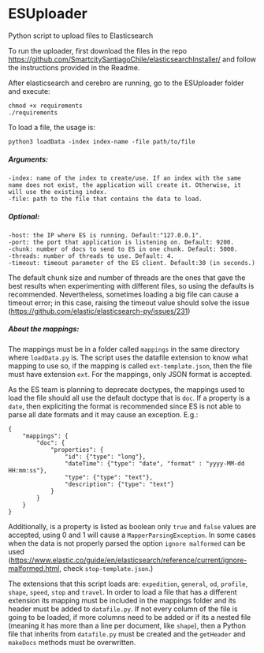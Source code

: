 # ESUploader
Python script to upload files to Elasticsearch

To run the uploader, first download the files in the repo https://github.com/SmartcitySantiagoChile/elasticsearchInstaller/ and follow the instructions provided in the Readme.

After elasticsearch and cerebro are running, go to the ESUploader folder and execute:

    chmod +x requirements
    ./requirements
    
To load a file, the usage is:

    python3 loadData -index index-name -file path/to/file

##### Arguments:

    -index: name of the index to create/use. If an index with the same name does not exist, the application will create it. Otherwise, it will use the existing index.
    -file: path to the file that contains the data to load.
    
##### Optional:

    -host: the IP where ES is running. Default:"127.0.0.1".
    -port: the port that application is listening on. Default: 9200.
    -chunk: number of docs to send to ES in one chunk. Default: 5000.
    -threads: number of threads to use. Default: 4.
    -timeout: timeout parameter of the ES client. Default:30 (in seconds.)

The default chunk size and number of threads are the ones that gave the best results when experimenting with different files, so using the defaults is recommended. Nevertheless, sometimes loading a big file can cause a timeout error; in this case, raising the timeout value should solve the issue (https://github.com/elastic/elasticsearch-py/issues/231)


##### About the mappings:
	
The mappings must be in a folder called ```mappings``` in the same directory where ```loadData.py``` is. The script uses the datafile extension to know what mapping to use so, if the mapping is called ```ext-template.json```, then the file must have extension ```ext```. For the mappings, only JSON format is accepted.

As the ES team is planning to deprecate doctypes, the mappings used to load the file should all use the default doctype that is ```doc```. If a property is a ```date```, then expliciting the format is recommended since ES is not able to parse all date formats and it may cause an exception. E.g.: 

    {
        "mappings": {
            "doc": {
                "properties": {
                    "id": {"type": "long"},
					"dateTime": {"type": "date", "format" : "yyyy-MM-dd HH:mm:ss"},
                    "type": {"type": "text"},
                    "description": {"type": "text"}
                }
            }
        }
    }

Additionally, is a property is listed as boolean only ```true``` and ```false``` values are accepted, using 0 and 1 will cause a ```MapperParsingException```. In some cases when the data is not properly parsed the option ```ignore malformed``` can be used (https://www.elastic.co/guide/en/elasticsearch/reference/current/ignore-malformed.html, check ```stop-template.json```.) 

The extensions that this script loads are: ```expedition```, ```general```, ```od```, ```profile```, ```shape```, ```speed```, ```stop``` and ```travel```. In order to load a file that has a different extension its mapping must be included in the mappings folder and its header must be added to ```datafile.py```. If not every column of the file is going to be loaded, if more columns need to be added or if its a nested file (meaning it has more than a line per document, like ```shape```), then a Python file that inherits from ```datafile.py``` must be created and the ```getHeader``` and ```makeDocs``` methods must be overwritten.
  
